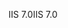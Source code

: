<span data-ttu-id="cab1b-101">IIS 7.0</span><span class="sxs-lookup"><span data-stu-id="cab1b-101">IIS 7.0</span></span>